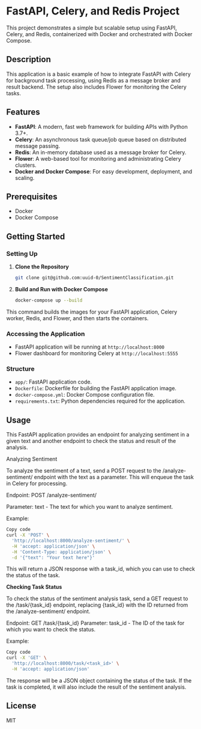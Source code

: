 # FastAPI, Celery, and Redis Project

This project demonstrates a simple but scalable setup using FastAPI, Celery, and Redis, containerized with Docker and orchestrated with Docker Compose. 

## Description

This application is a basic example of how to integrate FastAPI with Celery for background task processing, using Redis as a message broker and result backend. The setup also includes Flower for monitoring the Celery tasks.

## Features

- **FastAPI**: A modern, fast web framework for building APIs with Python 3.7+.
- **Celery**: An asynchronous task queue/job queue based on distributed message passing.
- **Redis**: An in-memory database used as a message broker for Celery.
- **Flower**: A web-based tool for monitoring and administrating Celery clusters.
- **Docker and Docker Compose**: For easy development, deployment, and scaling.

## Prerequisites

- Docker
- Docker Compose

## Getting Started

### Setting Up

1. **Clone the Repository**

    ```bash
    git clone git@github.com:uuid-0/SentimentClassification.git
    ```

2. **Build and Run with Docker Compose**

    ```bash
    docker-compose up --build
    ```

This command builds the images for your FastAPI application, Celery worker, Redis, and Flower, and then starts the containers.

### Accessing the Application

- FastAPI application will be running at `http://localhost:8000`
- Flower dashboard for monitoring Celery at `http://localhost:5555`

### Structure

- `app/`: FastAPI application code.
- `Dockerfile`: Dockerfile for building the FastAPI application image.
- `docker-compose.yml`: Docker Compose configuration file.
- `requirements.txt`: Python dependencies required for the application.

## Usage

This FastAPI application provides an endpoint for analyzing sentiment in a given text and another endpoint to check the status and result of the analysis.

Analyzing Sentiment

To analyze the sentiment of a text, send a POST request to the /analyze-sentiment/ endpoint with the text as a parameter. This will enqueue the task in Celery for processing.

Endpoint: POST /analyze-sentiment/

Parameter: text - The text for which you want to analyze sentiment.

Example:

```bash
Copy code
curl -X 'POST' \
  'http://localhost:8000/analyze-sentiment/' \
  -H 'accept: application/json' \
  -H 'Content-Type: application/json' \
  -d '{"text": "Your text here"}'
  ```
This will return a JSON response with a task_id, which you can use to check the status of the task.

**Checking Task Status**

To check the status of the sentiment analysis task, send a GET request to the /task/{task_id} endpoint, replacing {task_id} with the ID returned from the /analyze-sentiment/ endpoint.

Endpoint: GET /task/{task_id}
Parameter: task_id - The ID of the task for which you want to check the status.

Example:

```bash
Copy code
curl -X 'GET' \
  'http://localhost:8000/task/<task_id>' \
  -H 'accept: application/json'
  ``````
The response will be a JSON object containing the status of the task. If the task is completed, it will also include the result of the sentiment analysis.

## License

MIT

